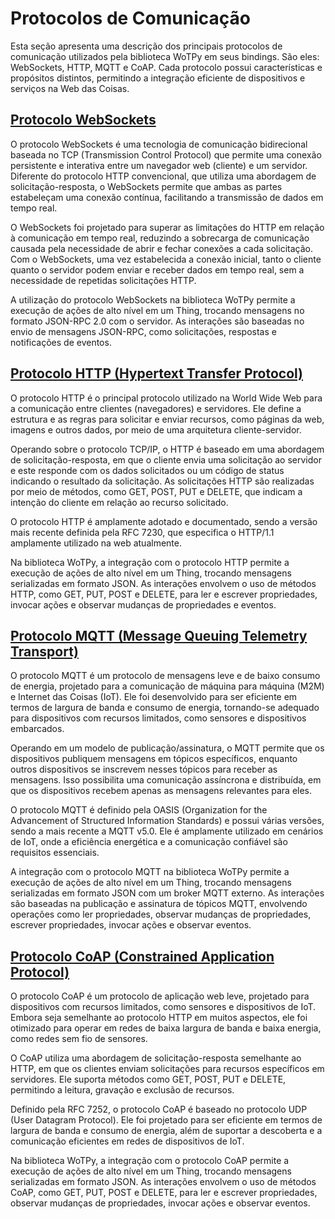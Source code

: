 # Protocolos de Comunicação

Esta seção apresenta uma descrição dos principais protocolos de comunicação utilizados pela biblioteca WoTPy em seus bindings. São eles: WebSockets, HTTP, MQTT e CoAP. Cada protocolo possui características e propósitos distintos, permitindo a integração eficiente de dispositivos e serviços na Web das Coisas.

## [Protocolo WebSockets](https://agmangas.github.io/wot-py/websockets.html)

O protocolo WebSockets é uma tecnologia de comunicação bidirecional baseada no TCP (Transmission Control Protocol) que permite uma conexão persistente e interativa entre um navegador web (cliente) e um servidor. Diferente do protocolo HTTP convencional, que utiliza uma abordagem de solicitação-resposta, o WebSockets permite que ambas as partes estabeleçam uma conexão contínua, facilitando a transmissão de dados em tempo real.

O WebSockets foi projetado para superar as limitações do HTTP em relação à comunicação em tempo real, reduzindo a sobrecarga de comunicação causada pela necessidade de abrir e fechar conexões a cada solicitação. Com o WebSockets, uma vez estabelecida a conexão inicial, tanto o cliente quanto o servidor podem enviar e receber dados em tempo real, sem a necessidade de repetidas solicitações HTTP.

A utilização do protocolo WebSockets na biblioteca WoTPy permite a execução de ações de alto nível em um Thing, trocando mensagens no formato JSON-RPC 2.0 com o servidor. As interações são baseadas no envio de mensagens JSON-RPC, como solicitações, respostas e notificações de eventos.

## [Protocolo HTTP (Hypertext Transfer Protocol)](https://agmangas.github.io/wot-py/http.html)

O protocolo HTTP é o principal protocolo utilizado na World Wide Web para a comunicação entre clientes (navegadores) e servidores. Ele define a estrutura e as regras para solicitar e enviar recursos, como páginas da web, imagens e outros dados, por meio de uma arquitetura cliente-servidor.

Operando sobre o protocolo TCP/IP, o HTTP é baseado em uma abordagem de solicitação-resposta, em que o cliente envia uma solicitação ao servidor e este responde com os dados solicitados ou um código de status indicando o resultado da solicitação. As solicitações HTTP são realizadas por meio de métodos, como GET, POST, PUT e DELETE, que indicam a intenção do cliente em relação ao recurso solicitado.

O protocolo HTTP é amplamente adotado e documentado, sendo a versão mais recente definida pela RFC 7230, que especifica o HTTP/1.1 amplamente utilizado na web atualmente.

Na biblioteca WoTPy, a integração com o protocolo HTTP permite a execução de ações de alto nível em um Thing, trocando mensagens serializadas em formato JSON. As interações envolvem o uso de métodos HTTP, como GET, PUT, POST e DELETE, para ler e escrever propriedades, invocar ações e observar mudanças de propriedades e eventos.

## [Protocolo MQTT (Message Queuing Telemetry Transport)](https://agmangas.github.io/wot-py/mqtt.html)

O protocolo MQTT é um protocolo de mensagens leve e de baixo consumo de energia, projetado para a comunicação de máquina para máquina (M2M) e Internet das Coisas (IoT). Ele foi desenvolvido para ser eficiente em termos de largura de banda e consumo de energia, tornando-se adequado para dispositivos com recursos limitados, como sensores e dispositivos embarcados.

Operando em um modelo de publicação/assinatura, o MQTT permite que os dispositivos publiquem mensagens em tópicos específicos, enquanto outros dispositivos se inscrevem nesses tópicos para receber as mensagens. Isso possibilita uma comunicação assíncrona e distribuída, em que os dispositivos recebem apenas as mensagens relevantes para eles.

O protocolo MQTT é definido pela OASIS (Organization for the Advancement of Structured Information Standards) e possui várias versões, sendo a mais recente a MQTT v5.0. Ele é amplamente utilizado em cenários de IoT, onde a eficiência energética e a comunicação confiável são requisitos essenciais.

A integração com o protocolo MQTT na biblioteca WoTPy permite a execução de ações de alto nível em um Thing, trocando mensagens serializadas em formato JSON com um broker MQTT externo. As interações são baseadas na publicação e assinatura de tópicos MQTT, envolvendo operações como ler propriedades, observar mudanças de propriedades, escrever propriedades, invocar ações e observar eventos.

## [Protocolo CoAP (Constrained Application Protocol)](https://agmangas.github.io/wot-py/coap.html)

O protocolo CoAP é um protocolo de aplicação web leve, projetado para dispositivos com recursos limitados, como sensores e dispositivos de IoT. Embora seja semelhante ao protocolo HTTP em muitos aspectos, ele foi otimizado para operar em redes de baixa largura de banda e baixa energia, como redes sem fio de sensores.

O CoAP utiliza uma abordagem de solicitação-resposta semelhante ao HTTP, em que os clientes enviam solicitações para recursos específicos em servidores. Ele suporta métodos como GET, POST, PUT e DELETE, permitindo a leitura, gravação e exclusão de recursos.

Definido pela RFC 7252, o protocolo CoAP é baseado no protocolo UDP (User Datagram Protocol). Ele foi projetado para ser eficiente em termos de largura de banda e consumo de energia, além de suportar a descoberta e a comunicação eficientes em redes de dispositivos de IoT.

Na biblioteca WoTPy, a integração com o protocolo CoAP permite a execução de ações de alto nível em um Thing, trocando mensagens serializadas em formato JSON. As interações envolvem o uso de métodos CoAP, como GET, PUT, POST e DELETE, para ler e escrever propriedades, observar mudanças de propriedades, invocar ações e observar eventos.
